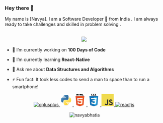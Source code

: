 ### Hey there 👋
My name is [Navya]. I am a Software Developer 🚀 from India . I am always ready to take challenges and skilled in problem solving .
<br/>
<br/>

<p style="text-align: center;">
<img src='https://raw.githubusercontent.com/halfrost/halfrost/master/icons/header_.png'>
</p>

- 🔭 I’m currently working on **100 Days of Code**

- 🌱 I’m currently learning **React-Native**

- 💬 Ask me about **Data Structures and Algorithms**

- ⚡ Fun fact: It took less codes to send a man to space than to run a smartphone!

<p align="center">
  <a href="https://www.w3schools.com/cpp/" target="_blank"> <img src="https://raw.githubusercontent.com/whoparthgarg/whoparthgarg/main/c.svg" alt="cplusplus" width="40" height="40"/> </a>
  <a href="https://www.python.org" target="_blank"> <img src="https://raw.githubusercontent.com/devicons/devicon/master/icons/python/python-original.svg" alt="python" width="40" height="40"/> </a> 
  <a href="https://www.w3.org/html/" target="_blank"> <img src="https://raw.githubusercontent.com/devicons/devicon/master/icons/html5/html5-original-wordmark.svg" alt="html5" width="40" height="40"/> </a>
  <a href="https://www.w3schools.com/css/" target="_blank"> <img src="https://raw.githubusercontent.com/devicons/devicon/master/icons/css3/css3-original-wordmark.svg" alt="css3" width="40" height="40"/> </a>
  <a href="https://developer.mozilla.org/en-US/docs/Web/JavaScript" target="_blank"> <img src="https://raw.githubusercontent.com/devicons/devicon/master/icons/javascript/javascript-original.svg" alt="javascript" width="40" height="40"/> </a> 
  <a href="https://reactnative.dev/" target="_blank"> <img src="https://raw.githubusercontent.com/kristerkari/react-native-svg-transformer/HEAD/images/react-native-logo.png" alt="reactjs" width="40" height="40"/> </a> 
   
</p>

<p align="center">
  &nbsp;<img align="center" src="https://github-readme-stats.vercel.app/api?username=navyabhatia&show_icons=true&locale=en&theme=tokyonight" alt="navyabhatia" />
</p>

<p align="center">

</p>
